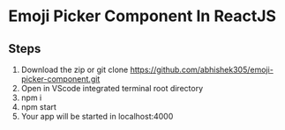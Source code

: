 # Emoji Picker Component In ReactJS

## Steps
1. Download the zip or git clone https://github.com/abhishek305/emoji-picker-component.git
2. Open in VScode integrated terminal root directory
3. npm i
4. npm start
5. Your app will be started in localhost:4000

